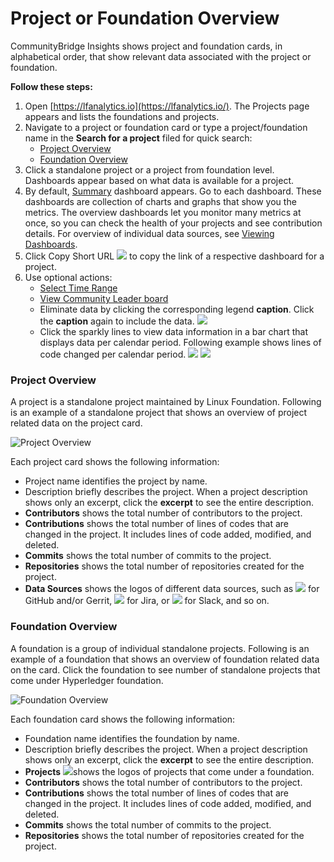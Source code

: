 # Project or Foundation Overview

CommunityBridge Insights shows project and foundation cards, in alphabetical order, that show relevant data associated with the project or foundation.

**Follow these steps:**

1. Open [https://lfanalytics.io](https://lfanalytics.io/). The Projects page appears and lists the foundations and projects.
2. Navigate to a project or foundation card or type a project/foundation name in the **Search for a project** filed for quick search:
   * [Project Overview](project-or-foundation-overview.md#project-overview)
   * [Foundation Overview](project-or-foundation-overview.md#foundation-overview)
3. Click a standalone project or a project from foundation level. Dashboards appear based on what data is available for a project.
4. By default, [Summary](viewing-dashboards/summary.md) dashboard appears. Go to each dashboard. These dashboards are collection of charts and graphs that show you the metrics. The overview dashboards let you monitor many metrics at once, so you can check the health of your projects and see contribution details. For overview of individual data sources, see [Viewing Dashboards](viewing-dashboards/).
5. Click Copy Short URL ![](../../.gitbook/assets/copy-short-url.png) to copy the link of a respective dashboard for a project.
6. Use optional actions:
   * [Select Time Range](filtering-data/select-time-range.md)
   * [View Community Leader board](viewing-dashboards/community-leader-board/)
   * Eliminate data by clicking the corresponding legend **caption**. Click the **caption** again to include the data.  ![](../../.gitbook/assets/exclude-data.png)
   * Click the sparkly lines to view data information in a bar chart that displays data per calendar period. Following example shows lines of code changed per calendar period.   ![](../../.gitbook/assets/sparkly-line.png) ![](../../.gitbook/assets/sparkly-line-expanded.png) 

### Project Overview

A project is a standalone project maintained by Linux Foundation. Following is an example of a standalone project that shows an overview of project related data on the project card.

![Project Overview](../../.gitbook/assets/project-overview.png)

Each project card shows the following information:

* Project name identifies the project by name.
* Description briefly describes the project. When a project description shows only an excerpt, click the **excerpt** to see the entire description.
* **Contributors** shows the total number of contributors to the project.
* **Contributions** shows the total number of lines of codes that are changed in the project. It includes lines of code added, modified, and deleted.
* **Commits** shows the total number of commits to the project.
* **Repositories** shows the total number of repositories created for the project.
* **Data Sources** shows the logos of different data sources, such as ![](../../.gitbook/assets/18088261.png) for GitHub and/or Gerrit, ![](../../.gitbook/assets/18088260.png) for Jira, or ![](../../.gitbook/assets/18088259.png) for Slack, and so on.

### Foundation Overview

A foundation is a group of individual standalone projects. Following is an example of a foundation that shows an overview of foundation related data on the card. Click the foundation to see number of standalone projects that come under Hyperledger foundation.

![Foundation Overview](../../.gitbook/assets/foundation-overview.png)

Each foundation card shows the following information:

* Foundation name identifies the foundation by name.
* Description briefly describes the project. When a project description shows only an excerpt, click the **excerpt** to see the entire description.
* **Projects** ![](../../.gitbook/assets/18088267.png)shows the logos of projects that come under a foundation.
* **Contributors** shows the total number of contributors to the project.
* **Contributions** shows the total number of lines of codes that are changed in the project. It includes lines of code added, modified, and deleted.
* **Commits** shows the total number of commits to the project.
* **Repositories** shows the total number of repositories created for the project.


